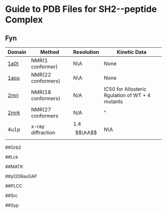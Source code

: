 # Guide to PDB Files for SH2--peptide Complex

## Fyn
| Domain | Method | Resolution | Kinetic Data |
| -----|-----|-----|-----|
[1a0t](https://www-sciencedirect-com.colorado.idm.oclc.org/science/article/pii/S0969212697002839?via%3Dihub) | NMR(1 conformer) | N\A | None |
[1aou](https://www-sciencedirect-com.colorado.idm.oclc.org/science/article/pii/S0969212697002839?via%3Dihub) | NMR(22 conformers) | N\A | None |
[2mrj](https://www-sciencedirect-com.colorado.idm.oclc.org/science/article/pii/S0969212616302660?via%3Dihub) | NMR(18 conformers) | N/A | IC50 for Allosteric Rgulation of WT + 4 mutants |
[2mrk](https://www-sciencedirect-com.colorado.idm.oclc.org/science/article/pii/S0969212616302660?via%3Dihub) | NMR(27 conformers | N/A | " |
4u1p | x-ray diffraction | 1.4$$\AA$$ | N\A |

##Grb2

##Lck

##MATK

##p120RasGAP

##PLCC

##Src

##Syp

